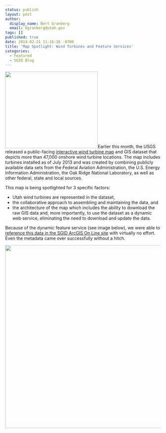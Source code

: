 ```yaml
---
status: publish
layout: post
author:
  display_name: Bert Granberg
  email: bgranberg@utah.gov
tags: []
published: true
date: 2014-02-21 11:16:16 -0700
title: 'Map Spotlight: Wind Turbines and Feature Services'
categories:
  - Featured
  - SGID Blog
---
```

<p><a href="{{ "/downloads/wind1.png" | prepend: site.baseurl }}"><img src="{{ "/images/wind1-300x248.png" | prepend: site.baseurl }}" alt="" title="wind1" width="300" height="248" class="inline-text-left" /></a>Earlier this month, the USGS released a public-facing <a href="http://eerscmap.usgs.gov/windfarm/">interactive wind turbine map</a> and GIS dataset that depicts more than 47,000 onshore wind turbine locations.  The map includes turbines installed as of July 2013 and was created by combining publicly available data sets from the Federal Aviation Administration, the U.S. Energy Information Administration, the Oak Ridge National Laboratory, as well as other federal, state and local sources.</p>
<p>This map is being spotlighted for 3 specific factors: </p>
<ul>
<li>Utah wind turbines are represented in the dataset, </li>
<li>the collaborative approach to assembling and maintaining the data, and </li>
<li>the architecture of the map which includes the ability to download the raw GIS data and, more importantly, to use the dataset as a dynamic web service, eliminating the need to download and update the data. </li>
</ul>
<p>Because of the dynamic feature service (see image below), we were able to <a href="http://utah.maps.arcgis.com/home/item.html?id=7ece6e2d2e8f49c797e5d875fdfacb21">reference this data in the SGID ArcGIS On Line site</a> with virtually no effort. Even the metadata came over successfully without a hitch.</p>
<p><a href="{{ "/downloads/wind2.png" | prepend: site.baseurl }}"><img src="{{ "/images/wind2.png" | prepend: site.baseurl }}" alt="" title="wind2" width="714" height="592" class="inline-text-left" /></a></p>
